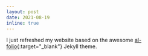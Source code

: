 ```yaml
---
layout: post
date: 2021-08-19
inline: true
---
```


I just refreshed my website based on the awesome [al-folio](https://github.com/alshedivat/al-folio){:target="\_blank"} Jekyll theme. 